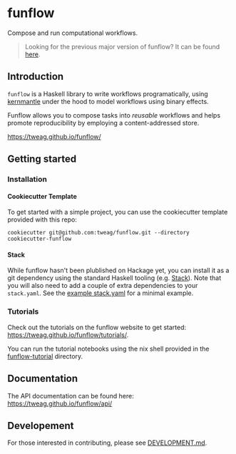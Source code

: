 # funflow

Compose and run computational workflows.

> Looking for the previous major version of funflow? It can be found
> [here](https://github.com/tweag/funflow/tree/funflow1).

## Introduction

`funflow` is a Haskell library to write workflows programatically, using
[kernmantle](https://github.com/tweag/kernmantle/) under the hood to model
workflows using binary effects.

Funflow allows you to compose tasks into *reusable* workflows and helps
promote reproducibility by employing a content-addressed store.

https://tweag.github.io/funflow/

## Getting started

### Installation

#### Cookiecutter Template

To get started with a simple project, you can use the cookiecutter template
provided with this repo:

```console
cookiecutter git@github.com:tweag/funflow.git --directory cookiecutter-funflow
```

#### Stack

While funflow hasn't been plublished on Hackage yet, you can install it as a git
dependency using the standard Haskell tooling (e.g.
[Stack](https://docs.haskellstack.org/en/stable/yaml_configuration/#packages)).
Note that you will also need to add a couple of extra dependencies to your
`stack.yaml`. See the [example stack.yaml](./cookiecutter-funflow/{{cookiecutter.project_name}}/stack.yaml) for a
minimal example.

### Tutorials

Check out the tutorials on the funflow website to get started:
https://tweag.github.io/funflow/tutorials/.

You can run the tutorial notebooks using the nix shell provided in the
[funflow-tutorial](./funflow-tutorial) directory.

## Documentation

The API documentation can be found here: https://tweag.github.io/funflow/api/

## Developement

For those interested in contributing, please see
[DEVELOPMENT.md](./docs/DEVELOPMENT.md).
